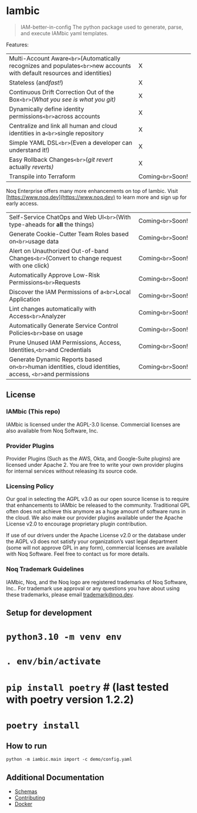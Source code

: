 # Iambic


> IAM-better-in-config
> The python package used to generate, parse, and execute IAMbic yaml templates.

Features:

|                                                                                                                               |                     |
| ----------------------------------------------------------------------------------------------------------------------------- | ------------------- |
| Multi-Account Aware`<br>`(Automatically recognizes and populates`<br>`new accounts with default resources and identities) | X                   |
| Stateless (and*fast!*)                                                                                                      | X                   |
| Continuous Drift Correction Out of the Box`<br>`(*What you see is what you git)*                                          | X                   |
| Dynamically define identity permissions`<br>`across accounts                                                                | X                   |
| Centralize and link all human and cloud identities in a`<br>`single repository                                              | X                   |
| Simple YAML DSL`<br>`(Even a developer can understand it!)                                                                  | X                   |
| Easy Rollback Changes`<br>`(*git revert* actually *reverts)*                                                           | X                   |
| Transpile into Terraform                                                                                                      | Coming`<br>`Soon! |

Noq Enterprise offers many more enhancements on top of Iambic. Visit [https://www.noq.dev](https://www.noq.dev) to learn more and sign up for early access.

|                                                                                                               |                     |
| ------------------------------------------------------------------------------------------------------------- | ------------------- |
| Self-Service ChatOps and Web UI`<br>`(With type-aheads for **all** the things)                        | Coming`<br>`Soon! |
| Generate Cookie-Cutter Team Roles based on`<br>`usage data                                                  | Coming`<br>`Soon! |
| Alert on Unauthorized Out-of-band Changes`<br>`(Convert to change request with one click)                   | Coming`<br>`Soon! |
| Automatically Approve Low-Risk Permissions`<br>`Requests                                                    | Coming`<br>`Soon! |
| Discover the IAM Permissions of a`<br>`Local Application                                                    | Coming`<br>`Soon! |
| Lint changes automatically with Access`<br>`Analyzer                                                        | Coming`<br>`Soon! |
| Automatically Generate Service Control Policies`<br>`base on usage                                          | Coming`<br>`Soon! |
| Prune Unused IAM Permissions, Access, Identities,`<br>`and Credentials                                      | Coming`<br>`Soon! |
| Generate Dynamic Reports based on`<br>`human identities, cloud identities, access, `<br>`and permissions | Coming`<br>`Soon! |


## License

### IAMbic (This repo)

IAMbic is licensed under the AGPL-3.0 license. Commercial licenses are also available from Noq Software, Inc.

### Provider Plugins

Provider Plugins (Such as the AWS, Okta, and Google-Suite plugins) are licensed under Apache 2. You are free to write your own provider plugins for internal services without releasing its source code.

### Licensing Policy

Our goal in selecting the AGPL v3.0 as our open source license is to require that enhancements to IAMbic be released to the community. Traditional GPL often does not achieve this anymore as a huge amount of software runs in the cloud. We also make our provider plugins available under the Apache License v2.0 to encourage proprietary plugin contribution.

If use of our drivers under the Apache License v2.0 or the database under the AGPL v3 does not satisfy your organization’s vast legal department (some will not approve GPL in any form), commercial licenses are available with Noq Software. Feel free to contact us for more details.

### Noq Trademark Guidelines

IAMbic, Noq, and the Noq logo are registered trademarks of Noq Software, Inc.. For trademark use approval or any questions you have about using these trademarks, please email trademark@noq.dev.

## Setup for development

# `python3.10 -m venv env`

# `. env/bin/activate`

# `pip install poetry` # (last tested with poetry version 1.2.2)

# `poetry install`

## How to run

`python -m iambic.main import -c demo/config.yaml`

## Additional Documentation

* [Schemas](docs/SCHEMA.md)
* [Contributing](docs/CONTRIBUTING.md)
* [Docker](docs/DOCKER.md)
